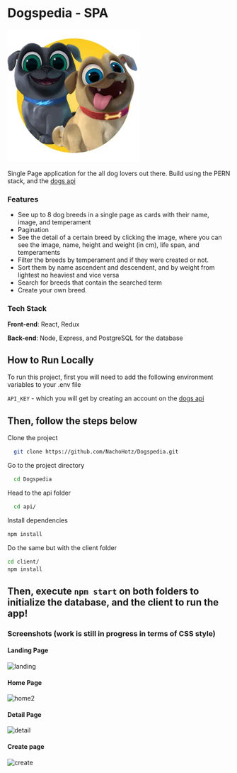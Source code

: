 # Dogspedia - SPA

![Logo](https://raw.githubusercontent.com/NachoHotz/Dogspedia/main/dog.png)

Single Page application for the all dog lovers out there. Build using the PERN stack, and the [dogs api](https://thedogapi.com)

### Features
- See up to 8 dog breeds in a single page as cards with their name, image, and temperament
- Pagination
- See the detail of a certain breed by clicking the image, where you can see the image, name, height and weight (in cm), life span, and temperaments
- Filter the breeds by temperament and if they were created or not.
- Sort them by name ascendent and descendent, and by weight from lightest no heaviest and vice versa
- Search for breeds that contain the searched term
- Create your own breed.

### Tech Stack
**Front-end**: React, Redux

**Back-end**: Node, Express, and PostgreSQL for the database

## How to Run Locally

To run this project, first you will need to add the following environment variables to your .env file

`API_KEY` - which you will get by creating an account on the [dogs api](https://thedogapi.com)

Then, follow the steps below
---

Clone the project

```bash
  git clone https://github.com/NachoHotz/Dogspedia.git
```

Go to the project directory

```bash
  cd Dogspedia
```

Head to the api folder

```bash
  cd api/
```

Install dependencies

```bash
npm install
```
Do the same but with the client folder
```bash
cd client/
npm install
```

Then, execute `npm start` on both folders to initialize the database, and the client to run the app!
---

### Screenshots (work is still in progress in terms of CSS style)

#### Landing Page
![landing](https://user-images.githubusercontent.com/72778896/130497918-0bd147cf-2c6a-41f1-b2eb-e78f70cf7496.jpg)

#### Home Page
![home2](https://user-images.githubusercontent.com/72778896/130499340-b3e89b7d-b3a0-4b02-94b2-cb7fd97727bf.jpg)

#### Detail Page
![detail](https://user-images.githubusercontent.com/72778896/130498004-b3cc7baa-1bb9-428b-b882-426eeb3676e3.jpg)

#### Create page
![create](https://user-images.githubusercontent.com/72778896/130498042-2c12f68f-41da-423b-b8c0-96eacbfe61b1.jpg)
